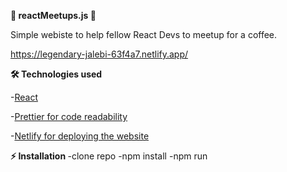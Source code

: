 <b>📝 reactMeetups.js 📝 </b>

Simple webiste to help fellow React Devs to meetup for a coffee. 

https://legendary-jalebi-63f4a7.netlify.app/


<b>🛠️ Technologies used</b>

 -<a href="https://reactjs.org/">React</a>
 
 -<a href ="https://prettier.io/">Prettier for code readability</a>  
 
-<a href ="https://app.netlify.com/teams/nikolalazarevic95/overview/">Netlify for deploying the website</a>


<b>⚡ Installation  </b>
  -clone repo
  -npm install
  -npm run

